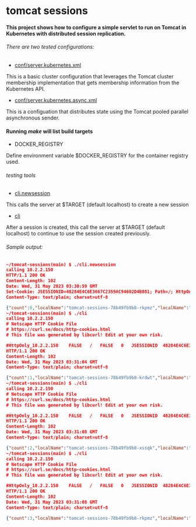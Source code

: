 # tomcat sessions                                                  

#### This project shows how to configure a simple servlet to run on Tomcat in Kubernetes with distributed session replication.

###### There are two tested configurations:
 - [conf/server.kubernetes.xml](conf/server.kubernetes.xml)
  
This is a basic cluster configuration that leverages the Tomcat cluster membership implementation that gets membership information from the Kubernetes API.


 - [conf/server.kubernetes.async.xml](conf/server.kubernetes.async.xml)

This is a configuation that distributes state using the Tomcat pooled parallel asynchronous sender.


#### Running ***make*** will list build targets

- DOCKER_REGISTRY 

Define environment variable $DOCKER_REGISTRY for the container registry used.

###### testing tools

- [cli.newsession](cli.newsession)
  
This calls the server at $TARGET (default localhost) to create a new session

- [cli](cli)

After a session is created, this call the server at $TARGET (default localhost) to continue to use the session created previously.


###### Sample output:
```json
~/tomcat-sessions(main) $ ./cli.newsession 
calling 10.2.2.150
HTTP/1.1 200 OK
Content-Length: 102
Date: Wed, 31 May 2023 03:30:59 GMT
Set-Cookie: JSESSIONID=48284E4C6E3667C2359AC94602D4B881; Path=/; HttpOnly
Content-Type: text/plain; charset=utf-8

{"count":0,"localName":"tomcat-sessions-78b49fb9b8-rkpmz","localName":"10.42.2.20","localPort":"8080"}
~/tomcat-sessions(main) $ ./cli
calling 10.2.2.150
# Netscape HTTP Cookie File
# https://curl.se/docs/http-cookies.html
# This file was generated by libcurl! Edit at your own risk.

#HttpOnly_10.2.2.150	FALSE	/	FALSE	0	JSESSIONID	48284E4C6E3667C2359AC94602D4B881
HTTP/1.1 200 OK
Content-Length: 102
Date: Wed, 31 May 2023 03:31:04 GMT
Content-Type: text/plain; charset=utf-8

{"count":1,"localName":"tomcat-sessions-78b49fb9b8-krdwt","localName":"10.42.3.21","localPort":"8080"}
~/tomcat-sessions(main) $ ./cli
calling 10.2.2.150
# Netscape HTTP Cookie File
# https://curl.se/docs/http-cookies.html
# This file was generated by libcurl! Edit at your own risk.

#HttpOnly_10.2.2.150	FALSE	/	FALSE	0	JSESSIONID	48284E4C6E3667C2359AC94602D4B881
HTTP/1.1 200 OK
Content-Length: 102
Date: Wed, 31 May 2023 03:31:08 GMT
Content-Type: text/plain; charset=utf-8

{"count":2,"localName":"tomcat-sessions-78b49fb9b8-xssqk","localName":"10.42.1.20","localPort":"8080"}
~/tomcat-sessions(main) $ ./cli
calling 10.2.2.150
# Netscape HTTP Cookie File
# https://curl.se/docs/http-cookies.html
# This file was generated by libcurl! Edit at your own risk.

#HttpOnly_10.2.2.150	FALSE	/	FALSE	0	JSESSIONID	48284E4C6E3667C2359AC94602D4B881
HTTP/1.1 200 OK
Content-Length: 102
Date: Wed, 31 May 2023 03:31:08 GMT
Content-Type: text/plain; charset=utf-8

{"count":3,"localName":"tomcat-sessions-78b49fb9b8-rkpmz","localName":"10.42.2.20","localPort":"8080"}

```